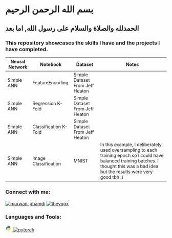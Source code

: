 <h1 align="left">بسم الله الرحمن الرحيم</h1>
<h2 align="left">الحمدلله والصلاة والسلام على رسول الله, اما بعد </h2>
<h3 align="left">This repository showcases the skills I have and the projects I have completed.</h3>

| **Neural Network** | **Notebook**          | **Dataset**                       |          Notes      |
|--------------------|-----------------------|-----------------------------------|---------------------|
|    Simple ANN      | FeatureEncoding       | Simple Dataset From Jeff Heaton   |                     |
|    Simple ANN      | Regression K-Fold     | Simple Dataset From Jeff Heaton   |                     |
|    Simple ANN      | Classification K-Fold | Simple Dataset From Jeff Heaton   |                     |
|    Simple ANN      | Image Classification  | MNIST                             | In this example, I deliberately used oversampling to each training epoch so I could have balanced training batches. I thought this was a bad idea but the results were very good tbh :)|








<h3 align="left">Connect with me:</h3>
<p align="left">
<a href="https://linkedin.com/in/marwan-ghamdi" target="blank"><img align="center" src="https://raw.githubusercontent.com/rahuldkjain/github-profile-readme-generator/master/src/images/icons/Social/linked-in-alt.svg" alt="marwan-ghamdi" height="20" width="20" /></a>
<a href="https://kaggle.com/theyqqx" target="blank"><img align="center" src="https://raw.githubusercontent.com/rahuldkjain/github-profile-readme-generator/master/src/images/icons/Social/kaggle.svg" alt="theyqqx" height="20" width="20" /></a>
</p>

<h3 align="left">Languages and Tools:</h3>
<p align="left"> <a href="https://www.python.org" target="_blank" rel="noreferrer"> <img src="https://raw.githubusercontent.com/devicons/devicon/master/icons/python/python-original.svg" alt="python" height="20" width="20"/> </a> <a href="https://pytorch.org/" target="_blank" rel="noreferrer"> <img src="https://www.vectorlogo.zone/logos/pytorch/pytorch-icon.svg" alt="pytorch" height="20" width="20"/> </a> </p>


